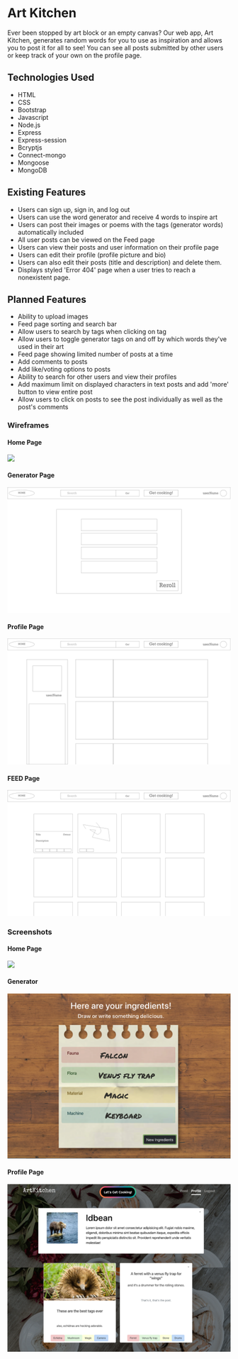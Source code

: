 # Art Kitchen
Ever been stopped by art block or an empty canvas? Our web app, Art Kitchen, generates random words for you to use as inspiration and allows you to post it for all to see! You can see all posts submitted by other users or keep track of your own on the profile page. 

## Technologies Used
* HTML
* CSS
* Bootstrap
* Javascript
* Node.js
* Express
* Express-session
* Bcryptjs
* Connect-mongo
* Mongoose
* MongoDB

## Existing Features
* Users can sign up, sign in, and log out
* Users can use the word generator and receive 4 words to inspire art
* Users can post their images or poems with the tags (generator words) automatically included
* All user posts can be viewed on the Feed page
* Users can view their posts and user information on their profile page
* Users can edit their profile (profile picture and bio)
* Users can also edit their posts (title and description) and delete them.
* Displays styled 'Error 404' page when a user tries to reach a nonexistent page.

## Planned Features
* Ability to upload images
* Feed page sorting and search bar
* Allow users to search by tags when clicking on tag
* Allow users to toggle generator tags on and off by which words they've used in their art
* Feed page showing limited number of posts at a time
* Add comments to posts
* Add like/voting options to posts
* Ability to search for other users and view their profiles
* Add maximum limit on displayed characters in text posts and add 'more' button to view entire post
* Allow users to click on posts to see the post individually as well as the post's comments

### Wireframes

#### Home Page
<img src="./public/images/HOME.png"> 

#### Generator Page
<img src="./public/images/wireframes/GENERATOR.png"> 

#### Profile Page
<img src="./public/images/wireframes/PROFILE.png"> 

#### FEED Page
<img src="./public/images/wireframes/FEED.png"> 

### Screenshots

#### Home Page
<img src=".public/images/screenshots/home-page.png">

#### Generator
<img src="./public/images/screenshots/ingredients-page.png"> 

#### Profile Page
<img src="./public/images/screenshots/profile-page.png">

